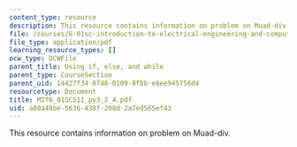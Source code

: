 ```yaml
---
content_type: resource
description: This resource contains information on problem on Muad-div.
file: /courses/6-01sc-introduction-to-electrical-engineering-and-computer-science-i-spring-2011/a08a48be5636438f208d2a7ed565ef43_MIT6_01SCS11_py3_2_4.pdf
file_type: application/pdf
learning_resource_types: []
ocw_type: OCWFile
parent_title: Using if, else, and while
parent_type: CourseSection
parent_uid: 14427f34-8f48-0109-8fbb-e6ee945756d4
resourcetype: Document
title: MIT6_01SCS11_py3_2_4.pdf
uid: a08a48be-5636-438f-208d-2a7ed565ef43
---
```

This resource contains information on problem on Muad-div.

